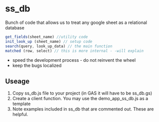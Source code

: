 # ss_db

Bunch of code that allows us to treat any google sheet as a relational database
```javascript
get_fields(sheet_name) //utility code
init_look_up (sheet_name) // setup code
search(query, look_up_data) // the main function
matched (row, select) // this is more internal - -will explain
```
* speed the development process - do not reinvent the wheel
* keep the bugs localized

## Useage

1. Copy ss_db.js file to your project (in GAS it will have to be ss_db.gs)
2. Create a client function. You may use the demo_app_ss_db.js as a template
3. Note examples included in ss_db that are commented out. These are helpful.
